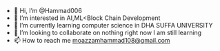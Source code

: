 - 👋 Hi, I’m @Hammad006
- 👀 I’m interested in AI,ML<Block Chain Development
- 🌱 I’m currently learning computer science in DHA SUFFA UNIVERSITY 
- 💞️ I’m looking to collaborate on nothing right now I am still learning
- 📫 How to reach me moazzamhammad108@gmail.com

<!---
Hammad006/Hammad006 is a ✨ special ✨ repository because its `README.md` (this file) appears on your GitHub profile.
You can click the Preview link to take a look at your changes.
--->
